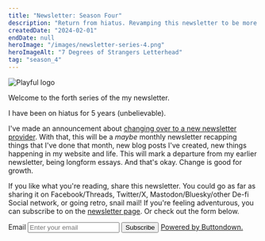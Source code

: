 ```yaml
---
title: "Newsletter: Season Four"
description: "Return from hiatus. Revamping this newsletter to be more monthly updates about the website, blog posts, and life. Retiring the longform essays from the newsletter, and leaving that in for the blog."
createdDate: "2024-02-01"
endDate: null
heroImage: "/images/newsletter-series-4.png"
heroImageAlt: "7 Degrees of Strangers Letterhead"
tag: "season_4"
---
```


![Playful logo](/images/newsletter-series-4.png)

Welcome to the forth series of the my newsletter.

I have been on hiatus for 5 years (unbelievable).

I've made an announcement about [changing over to a new newsletter provider](/blog/2024-02-01-newsletter-announcement/). With that, this will be a _maybe_ monthly newsletter recapping things that I've done that month, new blog posts I've created, new things happening in my website and life. This will mark a departure from my earlier newsletter, being longform essays. And that's okay. Change is good for growth.

If you like what you're reading, share this newsletter. You could go as far as sharing it on Facebook/Threads, Twitter/X, Mastodon/Bluesky/other De-fi Social network, or going retro, snail mail! If you're feeling adventurous, you can subscribe to on the [newsletter page](/curation/newsletter#subscribe). Or check out the form below.

<form
  action="https://buttondown.email/api/emails/embed-subscribe/craftbyzen"
  method="post"
  target="popupwindow"
  onsubmit="window.open('https://buttondown.email/craftbyzen', 'popupwindow')"
  class="embeddable-buttondown-form flex flex-col gap-2 sm:w-[50%]"
>
  <label
    class="text-slate-800 dark:text-slate-200 text-sm"
    for="bd-email">Email</label
  >
  <input
    class="py-1 px-2 md:py-2 md:px-4"
    type="email"
    name="email"
    id="bd-email"
    placeholder="Enter your email"
  />
  <button
    type="submit"
    value="Subscribe"
    class="bg-yellow-700 hover:bg-purple-700 dark:bg-yellow-300 text-white dark:text-black font-bold px-4 rounded"
    >Subscribe</button
  >
  <a
    class="text-sm"
    href="https://buttondown.email/refer/craftbyzen"
    target="_blank">Powered by Buttondown.</a
  >
</form>

